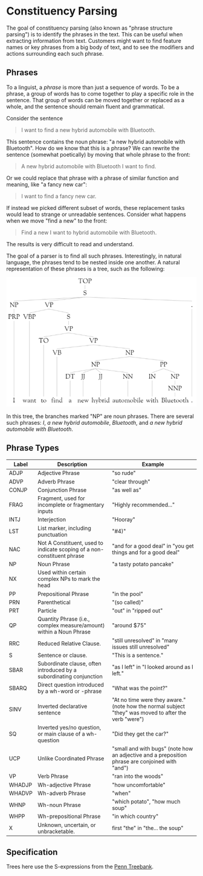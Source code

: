 <!-- 
NavPath: Linguistic Analysis API
LinkLabel: Constituency Parsing
Url: Linguistic-Analysis-API/documentation/Constituency-Parsing
Weight: 100
-->

# Constituency Parsing

The goal of constituency parsing (also known as "phrase structure parsing") is to identify the phrases in the text.
This can be useful when extracting information from text.
Customers might want to find feature names or key phrases from a big body of text, and to see the modifiers and actions surrounding each such phrase.

## Phrases

To a linguist, a *phrase* is more than just a sequence of words.
To be a phrase, a group of words has to come together to play a specific role in the sentence.
That group of words can be moved together or replaced as a whole, and the sentence should remain fluent and grammatical.

Consider the sentence

> I want to find a new hybrid automobile with Bluetooth.

This sentence contains the noun phrase: "a new hybrid automobile with Bluetooth".
How do we know that this is a phrase?
We can rewrite the sentence (somewhat poetically) by moving that whole phrase to the front:

> A new hybrid automobile with Bluetooth I want to find.

Or we could replace that phrase with a phrase of similar function and meaning, like "a fancy new car":

> I want to find a fancy new car.

If instead we picked different subset of words, these replacement tasks would lead to strange or unreadable sentences.
Consider what happens when we move "find a new" to the front:

> Find a new I want to hybrid automobile with Bluetooth.

The results is very difficult to read and understand.

The goal of a parser is to find all such phrases.
Interestingly, in natural language, the phrases tend to be nested inside one another.
A natural representation of these phrases is a tree, such as the following:

![Tree](./Images/tree.png)

In this tree, the branches marked "NP" are noun phrases.
There are several such phrases: *I*, *a new hybrid automobile*, *Bluetooth*, and *a new hybrid automobile with Bluetooth*.

## Phrase Types

| Label | Description | Example |
|-------|-------------|---------|
|ADJP	| Adjective Phrase | "so rude" |
|ADVP	| Adverb Phrase | "clear through" |
|CONJP	| Conjunction Phrase | "as well as" |
|FRAG	| Fragment, used for incomplete or fragmentary inputs | "Highly recommended..." |
|INTJ	| Interjection | "Hooray" |
|LST	| List marker, including punctuation | "#4)" |
|NAC	| Not A Constituent, used to indicate scoping of a non-constituent phrase |  "and for a good deal" in "you get things and for a good deal" |
|NP	| Noun Phrase | "a tasty potato pancake" |
|NX	| Used within certain complex NPs to mark the head| |
|PP	| Prepositional Phrase| "in the pool" |
|PRN	| Parenthetical| "(so called)" |
|PRT	| Particle| "out" in "ripped out" |
|QP	| Quantity Phrase (i.e., complex measure/amount) within a Noun Phrase| "around $75" |
|RRC	| Reduced Relative Clause.| "still unresolved" in "many issues still unresolved" |
|S	| Sentence or clause. | "This is a sentence."
|SBAR	| Subordinate clause, often introduced by a subordinating conjunction | "as I left" in "I looked around as I left."|
|SBARQ	| Direct question introduced by a wh-word or -phrase | "What was the point?" |
|SINV	| Inverted declarative sentence | "At no time were they aware." (note how the normal subject "they" was moved to after the verb "were") |
|SQ	| Inverted yes/no question, or main clause of a wh- question | "Did they get the car?" |
|UCP	| Unlike Coordinated Phrase| "small and with bugs" (note how an adjective and a preposition phrase are conjoined with "and")|
|VP	| Verb Phrase | "ran into the woods" |
|WHADJP	| Wh-adjective Phrase | "how uncomfortable" |
|WHADVP	| Wh-adverb Phrase| "when" |
|WHNP	| Wh-noun Phrase| "which potato", "how much soup"|
|WHPP	| Wh-prepositional Phrase| "in which country"|
|X	| Unknown, uncertain, or unbracketable.| first "the" in "the... the soup" |


## Specification

Trees here use the S-expressions from the [Penn Treebank](https://www.cis.upenn.edu/~treebank/).
